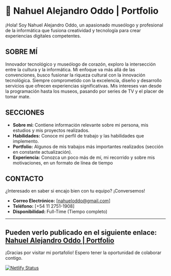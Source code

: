 # 💼 Nahuel Alejandro Oddo | Portfolio

¡Hola! Soy Nahuel Alejandro Oddo, un apasionado museólogo y profesional de la informática que fusiona creatividad y tecnología para crear experiencias digitales competentes.

## SOBRE MÍ

Innovador tecnológico y museólogo de corazón, exploro la intersección entre la cultura y la informática. Mi enfoque va más allá de las convenciones, busco fusionar la riqueza cultural con la innovación tecnológica. Siempre comprometido con la excelencia, diseño y desarrollo servicios que ofrecen experiencias significativas. Mis intereses van desde la programación hasta los museos, pasando por series de TV y el placer de tomar mate.

## SECCIONES

- **Sobre mí:** Contiene información relevante sobre mi persona, mis estudios y mis proyectos realizados.
- **Habilidades:** Conoce mi perfil de trabajo y las habilidades que implemento.
- **Portfolio:** Algunos de mis trabajos más importantes realizados (sección en constante actualización).
- **Experiencia:** Conozca un poco más de mí, mi recorrido y sobre mis motivaciones, en un formato de línea de tiempo
  
## CONTACTO

¿Interesado en saber si encajo bien con tu equipo? ¡Conversemos!

- **Correo Electrónico:** [nahueloddo@gmail.com]
- **Teléfono:** [+54 11 2751-1908]
- **Disponibilidad:** Full-Time (Tiempo completo)

---

## Pueden verlo publicado en el siguiente enlace: [Nahuel Alejandro Oddo | Portfolio](https://nahueloddoportfolio.netlify.app/)

¡Gracias por visitar mi portafolio! Espero tener la oportunidad de colaborar contigo.

[![Netlify Status](https://api.netlify.com/api/v1/badges/ef5cef8d-3272-4323-86ff-dc930af41cfa/deploy-status)](https://app.netlify.com/sites/nahueloddoportfolio/deploys)
